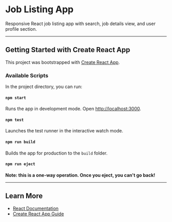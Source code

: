 # Job Listing App

Responsive React job listing app with search, job details view, and user profile section.

---

## Getting Started with Create React App

This project was bootstrapped with [Create React App](https://github.com/facebook/create-react-app).

### Available Scripts

In the project directory, you can run:

#### `npm start`
Runs the app in development mode. Open [http://localhost:3000](http://localhost:3000).

#### `npm test`
Launches the test runner in the interactive watch mode.

#### `npm run build`
Builds the app for production to the `build` folder.

#### `npm run eject`
**Note: this is a one-way operation. Once you eject, you can't go back!**

---

## Learn More

- [React Documentation](https://reactjs.org/)
- [Create React App Guide](https://facebook.github.io/create-react-app/docs/getting-started)
